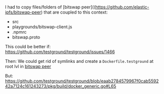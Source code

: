 I had to copy files/folders of [bitswap peer]((https://github.com/elastic-ipfs/bitswap-peer) that are coupled to this context:
- src
- playgrounds/bitswap-client.js
- .npmrc
- bitswap.proto

This could be better if:
https://github.com/testground/testground/issues/1466

Then:
We could get rid of symlinks and create a `Dockerfile.testground` at root lvl in [bitswap peer](https://github.com/elastic-ipfs/bitswap-peer)

But:
https://github.com/testground/testground/blob/eaab2784579967f0cab559242a7124c161243273/pkg/build/docker_generic.go#L65
